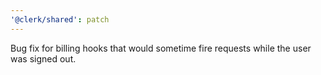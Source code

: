 ```yaml
---
'@clerk/shared': patch
---
```


Bug fix for billing hooks that would sometime fire requests while the user was signed out.
